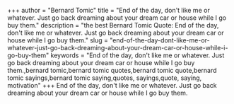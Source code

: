 +++
author = "Bernard Tomic"
title = "End of the day, don't like me or whatever. Just go back dreaming about your dream car or house while I go buy them."
description = "the best Bernard Tomic Quote: End of the day, don't like me or whatever. Just go back dreaming about your dream car or house while I go buy them."
slug = "end-of-the-day-dont-like-me-or-whatever-just-go-back-dreaming-about-your-dream-car-or-house-while-i-go-buy-them"
keywords = "End of the day, don't like me or whatever. Just go back dreaming about your dream car or house while I go buy them.,bernard tomic,bernard tomic quotes,bernard tomic quote,bernard tomic sayings,bernard tomic saying,quotes, sayings,quote, saying, motivation"
+++
End of the day, don't like me or whatever. Just go back dreaming about your dream car or house while I go buy them.
